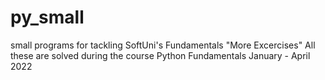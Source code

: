 # py_small
small programs for tackling SoftUni's Fundamentals "More Excercises"
All these are solved during the course Python Fundamentals January - April 2022
